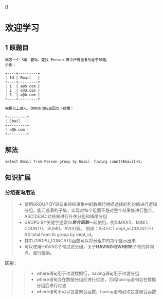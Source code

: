 []
# 欢迎学习
## 1 原题目
```
编写一个 SQL 查询，查找 Person 表中所有重复的电子邮箱。
示例：

+----+---------+
| Id | Email   |
+----+---------+
| 1  | a@b.com |
| 2  | c@d.com |
| 3  | a@b.com |
+----+---------+

根据以上输入，你的查询应返回以下结果：

+---------+
| Email   |
+---------+
| a@b.com |
+---------+
```
## 解法
```
select Email from Person group by Email  having count(Email)>1;

```
## 知识扩展
### 分组查询用法
> - 使用GROUP BY语句来将结果集中的数据行根据选择的列的值进行逻辑分组，能汇总表的子集，实现对每个组而不是对整个结果集进行整合，ASC|DESC:对结果进行升序分组和降序分组
> - GROPU BY关键字通常和***聚合函数***一起使用，例如MAX()、MIN()、COUNT()、SUM()、AVG()等。
>例如：SELECT dept_id,COUNT(*) AS total from tb group by dept_id。
>- 其中,GROPU_CONCAT()函数可以将分组中的每个显示出来
>- 可以使用HAVING子句过滤分组，关于**HAVING**和**WHERE**子句的异同点，自行搜索。
>>
区别：
>>* where语句用于过滤数据行，having语句用于过滤分组
>>* where语句会在数据分组前进行过滤，而哈having语句会在数据分组后进行过滤
>>* where语句不可以包含聚合函数，having语句必须包含聚合函数







